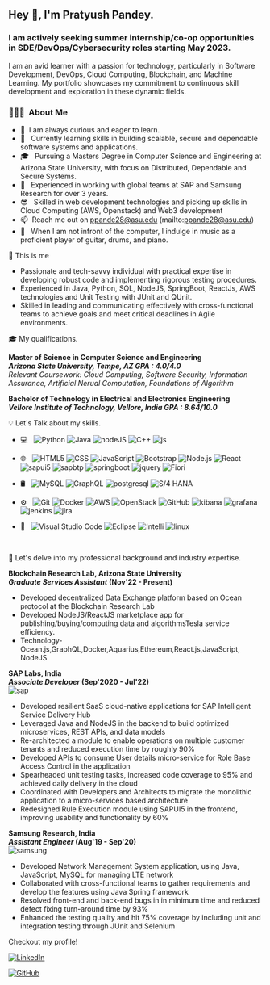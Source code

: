 
<h2> Hey 👋, I'm Pratyush Pandey.</h2>

<h3> I am actively seeking summer internship/co-op opportunities in SDE/DevOps/Cybersecurity roles starting May 2023. </h3>

I am an avid learner with a passion for technology, particularly in Software Development, DevOps, Cloud Computing, Blockchain, and Machine Learning. My portfolio showcases my commitment to continuous skill development and exploration in these dynamic fields.  
<h3> 👨🏻‍💻 &nbsp;About Me </h3>


- 🦾 &nbsp;I am always curious and eager to learn.
- 🚀 &nbsp; Currently learning skills in building scalable, secure and dependable software systems and applications.
- 🎓 &nbsp; Pursuing a Masters Degree in Computer Science and Engineering at Arizona State University, with  focus on Distributed, Dependable and Secure Systems.
- 💼 &nbsp; Experienced in working with global teams at SAP and Samsung Research for over 3 years.
- 😎 &nbsp; Skilled in web development technologies and picking up skills in Cloud Computing (AWS, Openstack) and Web3 development
- 📫 &nbsp;Reach me out on ppande28@asu.edu (mailto:ppande28@asu.edu)
- 🎸 &nbsp;  When I am not infront of the computer, I indulge in music as a proficient player of guitar, drums, and piano.



🧠 This is me

- Passionate and tech-savvy individual with practical expertise in developing robust code and implementing rigorous testing procedures.
- Experienced in Java, Python, SQL, NodeJS, SpringBoot, ReactJs, AWS technologies and Unit Testing with JUnit and QUnit.
- Skilled in leading and communicating effectively with cross-functional teams to achieve goals and meet critical deadlines in Agile environments.


🎓 My qualifications. 

**Master of Science in Computer Science and Engineering** &nbsp;&nbsp;&nbsp;&nbsp;&nbsp;&nbsp; <br>
**_Arizona State University, Tempe, AZ GPA : 4.0/4.0_** &nbsp;&nbsp;&nbsp;&nbsp;&nbsp;&nbsp; <br>
_Relevant Coursework: Cloud Computing, Software Security, Information Assurance, Artificial Nerual Computation, Foundations of Algorithm_<br>

**Bachelor of Technology in Electrical and Electronics Engineering** &nbsp;&nbsp;&nbsp;&nbsp;&nbsp;&nbsp; <br>
**_Vellore Institute of Technology, Vellore, India GPA : 8.64/10.0_** &nbsp;&nbsp;&nbsp;&nbsp;&nbsp;&nbsp; <br>

💡 Let's Talk about my skills. 

- 💻 &nbsp;
  ![Python](https://img.shields.io/badge/-Python-333333?style=flat&logo=python)
  ![Java](https://img.shields.io/badge/-Java-333333?style=flat&logo=Java&logoColor=007396)
  ![nodeJS](https://img.shields.io/badge/-Node.js-333333?style=flat&logo=node.js&logoColor=339933)
  ![C++](https://img.shields.io/badge/-C++-333333?style=flat&logo=C%2B%2B&logoColor=00599C)
  ![js](https://img.shields.io/badge/-JavaScript-333333?style=flat&logo=javascript&logoColor=F7DF1E)
- 🌐 &nbsp;
  ![HTML5](https://img.shields.io/badge/-HTML5-333333?style=flat&logo=HTML5)
  ![CSS](https://img.shields.io/badge/-CSS-333333?style=flat&logo=CSS3&logoColor=1572B6)
  ![JavaScript](https://img.shields.io/badge/-JavaScript-333333?style=flat&logo=javascript)
  ![Bootstrap](https://img.shields.io/badge/-Bootstrap-333333?style=flat&logo=bootstrap&logoColor=563D7C)
  ![Node.js](https://img.shields.io/badge/-Node.js-333333?style=flat&logo=node.js)
  ![React](https://img.shields.io/badge/-React-333333?style=flat&logo=react)
  ![sapui5](https://img.shields.io/badge/-SAPUI5-333333?style=flat&logo=sap&logoColor=0FAAFF)
  ![sapbtp](https://img.shields.io/badge/-SAP%20BTP-333333?style=flat&logo=sap&logoColor=0FAAFF)
  ![springboot](https://img.shields.io/badge/-Spring%20Boot-333333?style=flat&logo=spring-boot)
  ![jquery](https://img.shields.io/badge/-jQuery-333333?style=flat&logo=jquery&logoColor=0769AD)
  ![Fiori](https://img.shields.io/badge/-Fiori-333333?style=flat&logo=sap&logoColor=0FAAFF)

- 🛢 &nbsp;
  ![MySQL](https://img.shields.io/badge/-MySQL-333333?style=flat&logo=mysql)
  ![GraphQL](https://img.shields.io/badge/-GraphQL-333333?style=flat&logo=graphql&logoColor=E10098)
  ![postgresql](https://img.shields.io/badge/-PostgreSQL-333333?style=flat&logo=postgresql&logoColor=336791)
  ![S/4 HANA](https://img.shields.io/badge/-S%2F4%20HANA-333333?style=flat&logo=sap&logoColor=0FAAFF)

- ⚙️ &nbsp;
  ![Git](https://img.shields.io/badge/-Git-333333?style=flat&logo=git)
  ![Docker](https://img.shields.io/badge/-Docker-333333?style=flat&logo=docker&logoColor=2496ED)
  ![AWS](https://img.shields.io/badge/-Amazon%20Web%20Services-333333?style=flat&logo=amazon-aws&logoColor=FF9900)
  ![OpenStack](https://img.shields.io/badge/-OpenStack-333333?style=flat&logo=openstack&logoColor=ED1944)
  ![GitHub](https://img.shields.io/badge/-GitHub-333333?style=flat&logo=github)
  ![kibana](https://img.shields.io/badge/-Kibana-333333?style=flat&logo=kibana&logoColor=005571)
  ![grafana](https://img.shields.io/badge/-Grafana-333333?style=flat&logo=grafana&logoColor=F46800)
  ![jenkins](https://img.shields.io/badge/-Jenkins-333333?style=flat&logo=jenkins&logoColor=D24939)
  ![jira](https://img.shields.io/badge/-JIRA-333333?style=flat&logo=jira-software&logoColor=0052CC)
- 🔧 &nbsp;
  ![Visual Studio Code](https://img.shields.io/badge/-Visual%20Studio%20Code-333333?style=flat&logo=visual-studio-code&logoColor=007ACC)
  ![Eclipse](https://img.shields.io/badge/-Eclipse-333333?style=flat&logo=eclipse-ide&logoColor=2C2255)
  ![Intelli](https://img.shields.io/badge/-IntelliJ%20IDEA-333333?style=flat&logo=intellij-idea&logoColor=orange)
  ![linux](https://img.shields.io/badge/-Linux-333333?style=flat&logo=linux&logoColor=FCC624)

<br/>

💼 Let's delve into my professional background and industry expertise.


**Blockchain Research Lab, Arizona State University** &nbsp;&nbsp;&nbsp;&nbsp;&nbsp;&nbsp; <br>
**_Graduate Services Assistant_         (Nov'22 - Present)** &nbsp;&nbsp;&nbsp;&nbsp;&nbsp;&nbsp; <br>
- Developed decentralized Data Exchange platform based on Ocean protocol at the Blockchain Research Lab
- Developed NodeJS/ReactJS marketplace app for publishing/buying/computing data and algorithmsTesla
service efficiency.
- Technology-Ocean.js,GraphQL,Docker,Aquarius,Ethereum,React.js,JavaScript, NodeJS<br>

**SAP Labs, India** &nbsp;&nbsp;&nbsp;&nbsp;&nbsp;&nbsp; <br>
**_Associate Developer_             (Sep'2020 - Jul'22)** &nbsp;&nbsp;&nbsp;&nbsp;&nbsp;&nbsp; <br>
![sap](https://img.shields.io/badge/-SAP-333333?style=flat&logo=sap&logoColor=0FAAFF)
- Developed resilient SaaS cloud-native applications for SAP Intelligent Service Delivery Hub
- Leveraged Java and NodeJS in the backend to build optimized microservices, REST APIs, and data models
- Re-architected a module to enable operations on multiple customer tenants and reduced execution time by roughly 90%
- Developed APIs to consume User details micro-service for Role Base Access Control in the application
- Spearheaded unit testing tasks, increased code coverage to 95% and achieved daily delivery in the cloud
- Coordinated with Developers and Architects to migrate the monolithic application to a micro-services based architecture
- Redesigned Rule Execution module using SAPUI5 in the frontend, improving usability and functionality by 60%

**Samsung Research, India** &nbsp;&nbsp;&nbsp;&nbsp;&nbsp;&nbsp; <br>
**_Assistant Engineer_             (Aug'19 - Sep'20)** &nbsp;&nbsp;&nbsp;&nbsp;&nbsp;&nbsp; <br>
![samsung](https://img.shields.io/badge/-Samsung%20Research-333333?style=flat&logo=samsung&logoColor=1428a0)
- Developed Network Management System application, using Java, JavaScript, MySQL for managing LTE network
- Collaborated with cross-functional teams to gather requirements and develop the features using Java Spring framework
- Resolved front-end and back-end bugs in in minimum time and reduced defect fixing turn-around time by 93%
- Enhanced the testing quality and hit 75% coverage by including unit and integration testing through JUnit and Selenium

Checkout my profile!

[![LinkedIn](https://img.shields.io/badge/-LinkedIn-333333?style=flat&logo=linkedin&logoColor=0077B5)](https://www.linkedin.com/in/pratyush-pandey-prat/)

[![GitHub](https://img.shields.io/badge/-GitHub-333333?style=flat&logo=github&logoColor=FFFFFF)](https://github.com/pratyushpandey3897)

 
<!-- :office: How about my portfolio? -->


<!-- - https://pratyushpandey.netlify.app/ -->

